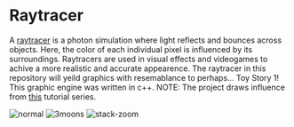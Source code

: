 # Raytracer
A [raytracer](https://en.wikipedia.org/wiki/Ray_tracing_(graphics)) is a photon simulation where light reflects and bounces across objects. Here, the color of each individual pixel is influenced by its surroundings. Raytracers are used in visual effects and videogames to achive a more realistic and accurate appearence. The raytracer in this repository will yeild graphics with resemablance  to perhaps...  Toy Story 1! This graphic engine was written in c++. NOTE: The project draws influence from [this](https://www.youtube.com/watch?v=k_aRiYSXcyo) tutorial series.    

![normal](output/normal.png)
![3moons](output/3moons.png)
![stack-zoom](output/stack-zoom.png)




